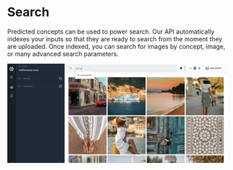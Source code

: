 # Search

Predicted concepts can be used to power search. Our API automatically indexes your inputs so that they are ready to search from the moment they are uploaded. Once indexed, you can search for images by concept, image, or many advanced search parameters.

![](../../.gitbook/assets/ready%20to%20search%20%282%29%20%282%29%20%282%29%20%282%29%20%282%29%20%282%29%20%282%29%20%282%29%20%282%29.jpg)

